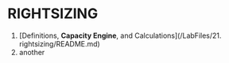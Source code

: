 # RIGHTSIZING 

1. [Definitions, **Capacity Engine**, and Calculations](/LabFiles/21. rightsizing/README.md) 
2. another











